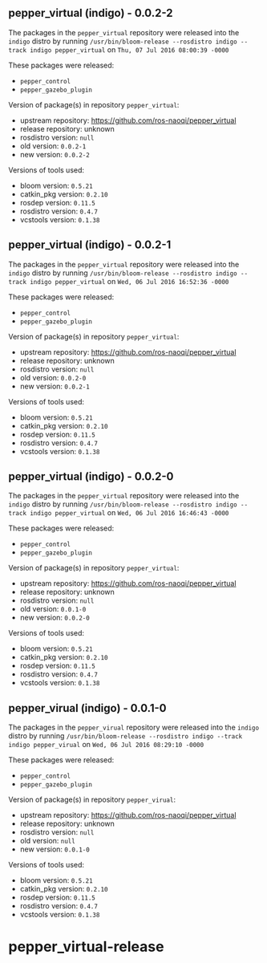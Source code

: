## pepper_virtual (indigo) - 0.0.2-2

The packages in the `pepper_virtual` repository were released into the `indigo` distro by running `/usr/bin/bloom-release --rosdistro indigo --track indigo pepper_virtual` on `Thu, 07 Jul 2016 08:00:39 -0000`

These packages were released:
- `pepper_control`
- `pepper_gazebo_plugin`

Version of package(s) in repository `pepper_virtual`:

- upstream repository: https://github.com/ros-naoqi/pepper_virtual
- release repository: unknown
- rosdistro version: `null`
- old version: `0.0.2-1`
- new version: `0.0.2-2`

Versions of tools used:

- bloom version: `0.5.21`
- catkin_pkg version: `0.2.10`
- rosdep version: `0.11.5`
- rosdistro version: `0.4.7`
- vcstools version: `0.1.38`


## pepper_virtual (indigo) - 0.0.2-1

The packages in the `pepper_virtual` repository were released into the `indigo` distro by running `/usr/bin/bloom-release --rosdistro indigo --track indigo pepper_virtual` on `Wed, 06 Jul 2016 16:52:36 -0000`

These packages were released:
- `pepper_control`
- `pepper_gazebo_plugin`

Version of package(s) in repository `pepper_virtual`:

- upstream repository: https://github.com/ros-naoqi/pepper_virtual
- release repository: unknown
- rosdistro version: `null`
- old version: `0.0.2-0`
- new version: `0.0.2-1`

Versions of tools used:

- bloom version: `0.5.21`
- catkin_pkg version: `0.2.10`
- rosdep version: `0.11.5`
- rosdistro version: `0.4.7`
- vcstools version: `0.1.38`


## pepper_virtual (indigo) - 0.0.2-0

The packages in the `pepper_virtual` repository were released into the `indigo` distro by running `/usr/bin/bloom-release --rosdistro indigo --track indigo pepper_virtual` on `Wed, 06 Jul 2016 16:46:43 -0000`

These packages were released:
- `pepper_control`
- `pepper_gazebo_plugin`

Version of package(s) in repository `pepper_virtual`:

- upstream repository: https://github.com/ros-naoqi/pepper_virtual
- release repository: unknown
- rosdistro version: `null`
- old version: `0.0.1-0`
- new version: `0.0.2-0`

Versions of tools used:

- bloom version: `0.5.21`
- catkin_pkg version: `0.2.10`
- rosdep version: `0.11.5`
- rosdistro version: `0.4.7`
- vcstools version: `0.1.38`


## pepper_virual (indigo) - 0.0.1-0

The packages in the `pepper_virual` repository were released into the `indigo` distro by running `/usr/bin/bloom-release --rosdistro indigo --track indigo pepper_virual` on `Wed, 06 Jul 2016 08:29:10 -0000`

These packages were released:
- `pepper_control`
- `pepper_gazebo_plugin`

Version of package(s) in repository `pepper_virual`:

- upstream repository: https://github.com/ros-naoqi/pepper_virtual
- release repository: unknown
- rosdistro version: `null`
- old version: `null`
- new version: `0.0.1-0`

Versions of tools used:

- bloom version: `0.5.21`
- catkin_pkg version: `0.2.10`
- rosdep version: `0.11.5`
- rosdistro version: `0.4.7`
- vcstools version: `0.1.38`


# pepper_virtual-release
